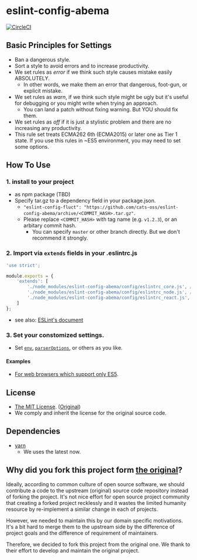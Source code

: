 # eslint-config-abema

[![CircleCI](https://circleci.com/gh/cats-oss/eslint-config-abema.svg?style=svg)](https://circleci.com/gh/cats-oss/workflows/eslint-config-abema)

## Basic Principles for Settings

- Ban a dangerous style.
- Sort a style to avoid errors and to increase productivity.
- We set rules as _error_ if we think such style causes mistake easily ABSOLUTELY.
  - In other words, we make them an error that dangerous, foot-gun, or explicit mistake.
- We set rules as _warn_,  if we think such style might be ugly
  but it's useful for debugging or you might write when trying an approach.
  - You can land a patch without fixing warning. But YOU should fix them.
- We set rules as _off_ if it is just a stylistic problem and there are no increasing any productivity.
- This rule set treats ECMA262 6th (ECMA2015) or later one as Tier 1 state.
  If you use this rules in ~ES5 environment, you may need to set some options.


## How To Use

### 1. install to your project

- as npm package (TBD)
- Specify tar.gz to a dependency field in your package.json.
  - `"eslint-config-fluct": "https://github.com/cats-oss/eslint-config-abema/archive/<COMMIT_HASH>.tar.gz"`.
  - Please replace `<COMMIT_HASH>` with tag name (e.g. `v1.2.3`), or an arbitary commit hash.
    - You can specify `master` or other branch directly. But we don't recommend it strongly.


### 2. Import via `extends` fields in your .eslintrc.js

```javascript
'use strict';

module.exports = {
    'extends': [
        './node_modules/eslint-config-abema/config/eslintrc_core.js', // for eslint's builtin rules.
        './node_modules/eslint-config-abema/config/eslintrc_node.js', // for eslint-plugin-node
        './node_modules/eslint-config-abema/config/eslintrc_react.js', // for eslint-plugin-react
    ]
};
```

- see also: [ESLint's document](http://eslint.org/docs/user-guide/configuring)

### 3. Set your constomized settings.

- Set [`env`](http://eslint.org/docs/user-guide/configuring#specifying-environments),
  [`parserOptions`](http://eslint.org/docs/user-guide/configuring#specifying-parser-options),
  or others as you like.

#### Examples

- [For web browsers which support only ES5](./example/ES5_BROWSER.md).


## License

- [The MIT License](./LICENSE.txt). ([Original](https://opensource.org/licenses/MIT))
- We comply and inherit the license for the original source code.


 ## Dependencies

- [yarn](https://yarnpkg.com/)
  - We uses the latest now.


## Why did you fork this project form [the original](https://github.com/voyagegroup/eslint-config-fluct)?

Ideally, according to common culture of open source software,
we should contribute a code to the upstream (original) source code repository
instead of forking the project. It's not nice effort for open source project community
that creating a forked project recklessly and it wastes the limited humanity resource
by re-implement a similar change in each of projects.

However, we needed to maintain this by our domain specific motivations.
It's a bit hard to merge them to the upstream side by the difference of project goals
and the difference of requirement of maintainers.

Therefore, we decided to fork this project from the original one.
We thank to their effort to develop and maintain the original project.
